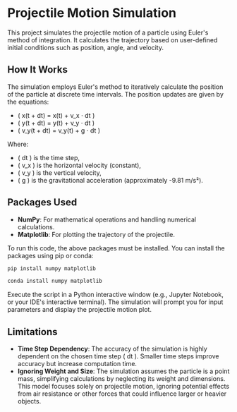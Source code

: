 # Projectile Motion Simulation

This project simulates the projectile motion of a particle using Euler's method of integration. It calculates the trajectory based on user-defined initial conditions such as position, angle, and velocity.

## How It Works

The simulation employs Euler's method to iteratively calculate the position of the particle at discrete time intervals. The position updates are given by the equations:

- \( x(t + dt) = x(t) + v_x ⋅ dt \)
- \( y(t + dt) = y(t) + v_y ⋅ dt \)
- \( v_y(t + dt) = v_y(t) + g ⋅ dt \)

Where:
- \( dt \) is the time step,
- \( v_x \) is the horizontal velocity (constant),
- \( v_y \) is the vertical velocity,
- \( g \) is the gravitational acceleration (approximately -9.81 m/s²).

## Packages Used

- **NumPy**: For mathematical operations and handling numerical calculations.
- **Matplotlib**: For plotting the trajectory of the projectile.

To run this code, the above packages must be installed. You can install the packages using pip or conda:

```bash
pip install numpy matplotlib
```
```bash
conda install numpy matplotlib
```
Execute the script in a Python interactive window (e.g., Jupyter Notebook, or your IDE's interactive terminal). The simulation will prompt you for input parameters and display the projectile motion plot.

## Limitations

- **Time Step Dependency**: The accuracy of the simulation is highly dependent on the chosen time step \( dt \). Smaller time steps improve accuracy but increase computation time.
- **Ignoring Weight and Size**: The simulation assumes the particle is a point mass, simplifying calculations by neglecting its weight and dimensions. This model focuses solely on projectile motion, ignoring potential effects from air resistance or other forces that could influence larger or heavier objects.
